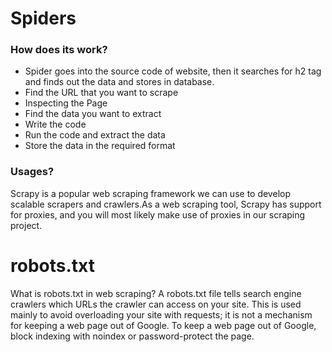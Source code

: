 # Spiders

### How does its work?
- Spider goes into the source code of website, then it searches for h2 tag and finds out the data and stores in database.
- Find the URL that you want to scrape
- Inspecting the Page
- Find the data you want to extract
- Write the code
- Run the code and extract the data
- Store the data in the required format

### Usages?
Scrapy is a popular web scraping framework we can use to develop scalable scrapers and crawlers.As a web scraping tool, Scrapy has support for proxies, and you will most likely make use of proxies in our scraping project.

# robots.txt
What is robots.txt in web scraping?
A robots.txt file tells search engine crawlers which URLs the crawler can access on your site. This is used mainly to avoid overloading your site with requests; it is not a mechanism for keeping a web page out of Google. To keep a web page out of Google, block indexing with noindex or password-protect the page.
